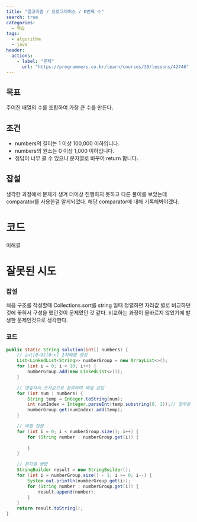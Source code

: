 ```yaml
---
title: "알고리즘 / 프로그래머스 / K번째 수"
search: true
categories: 
  - 학습
tags: 
  - algorithm
  - java
header:  
  actions:
    - label: "문제"
      url: "https://programmers.co.kr/learn/courses/30/lessons/42746"
---
```

## 목표
주어진 배열의 수를 조합하여 가장 큰 수를 만든다.

## 조건
-   numbers의 길이는 1 이상 100,000 이하입니다.
-   numbers의 원소는 0 이상 1,000 이하입니다.
-   정답이 너무 클 수 있으니 문자열로 바꾸어 return 합니다.

## 잡설
생각한 과정에서 문제가 생겨 더이상 진행하지 못하고 다른 풀이를 보았는데 comparator를 사용한걸 알게되었다. 해당 comparator에 대해 기록해봐야겠다.

# 코드
미해결

# 잘못된 시도
### 잡설
처음 구조를 작성할때 Collections.sort를 string 일때 정렬하면 자리값 별로 비교하던것에 꽂혀서 구성을 했던것이 문제였던 것 같다. 비교하는 과정이 올바르지 않았기에 발생한 문제인것으로 생각한다.
### 코드
```java
public static String solution(int[] numbers) {
	// int[0~9][0~n] 2차배열 생성
	List<LinkedList<String>> numberGroup = new ArrayList<>();
	for (int i = 0; i < 10; i++) {
	    numberGroup.add(new LinkedList<>());
	}

	// 맨앞자리 숫자값으로 분류하여 배열 삽입
	for (int num : numbers) {
	    String temp = Integer.toString(num);
	    int numIndex = Integer.parseInt(temp.substring(0, 1));// 앞부분 때기
	    numberGroup.get(numIndex).add(temp);
	}

	// 배열 정렬
	for (int i = 0; i < numberGroup.size(); i++) {
	    for (String number : numberGroup.get(i)) {
	        
	    }
	}

	// 문자열 병합
	StringBuilder result = new StringBuilder();
	for (int i = numberGroup.size() - 1; i >= 0; i--) {
	    System.out.println(numberGroup.get(i));
	    for (String number : numberGroup.get(i)) {
	        result.append(number);
	    }
	}
	return result.toString();
}
```
<!--stackedit_data:
eyJoaXN0b3J5IjpbLTM4NzExNjc4MSwtMjA2NjY4MTg5MSwtMT
Y0MzU5NDMxOV19
-->